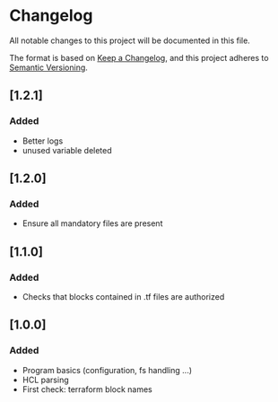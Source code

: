 # Changelog
All notable changes to this project will be documented in this file.

The format is based on [Keep a Changelog](https://keepachangelog.com/en/1.0.0/),
and this project adheres to [Semantic Versioning](https://semver.org/spec/v2.0.0.html).

## [1.2.1]
### Added
- Better logs
- unused variable deleted

## [1.2.0]
### Added
- Ensure all mandatory files are present

## [1.1.0]
### Added
- Checks that blocks contained in .tf files are authorized

## [1.0.0]
### Added
- Program basics (configuration, fs handling ...)
- HCL parsing
- First check: terraform block names
